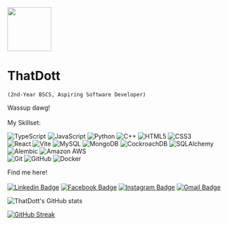 <img src="https://media.tenor.com/nUolmeC7l14AAAAi/dog-meme.gif" width="100" />

# ThatDott
`(2nd-Year BSCS, Aspiring Software Developer)`

Wassup dawg!
<br><br>
My Skillset:

![TypeScript](https://img.shields.io/badge/-TypeScript-black?style=flat-square&logo=typescript)
![JavaScript](https://img.shields.io/badge/-JavaScript-black?style=flat-square&logo=javascript)
![Python](https://img.shields.io/badge/-Python-black?style=flat-square&logo=Python)
![C++](https://img.shields.io/badge/-C++-00599C?style=flat-square&logo=c)
![HTML5](https://img.shields.io/badge/-HTML5-E34F26?style=flat-square&logo=html5&logoColor=white)
![CSS3](https://img.shields.io/badge/-CSS3-1572B6?style=flat-square&logo=css3)
<br>
![React](https://img.shields.io/badge/-React-black?style=flat-square&logo=react)
![Vite](https://img.shields.io/badge/-Vite-black?style=flat-square&logo=vite)
![MySQL](https://img.shields.io/badge/-MySQL-black?style=flat-square&logo=mysql)
![MongoDB](https://img.shields.io/badge/-MongoDB-black?style=flat-square&logo=mongodb)
![CockroachDB](https://img.shields.io/badge/-CockroachDB-black?style=flat-square&logo=cockroachdb)
![SQLAlchemy](https://img.shields.io/badge/-SQLAlchemy-black?style=flat-square&logo=sqlalchemy)
![Alembic](https://img.shields.io/badge/-Alembic-black?style=flat-square&logo=alembic)
![Amazon AWS](https://img.shields.io/badge/Amazon%20AWS-232F3E?style=flat-square&logo=amazon-web-services)
<br>
![Git](https://img.shields.io/badge/-Git-black?style=flat-square&logo=git)
![GitHub](https://img.shields.io/badge/-GitHub-181717?style=flat-square&logo=github)
![Docker](https://img.shields.io/badge/-Docker-black?style=flat-square&logo=docker)

Find me here!
<br><br>
[![Linkedin Badge](https://img.shields.io/badge/-justinveloso-blue?style=flat-square&logo=Linkedin&logoColor=white&link=https://www.linkedin.com/in/justin-veloso-21395b27b/)](https://www.linkedin.com/in/justin-veloso-21395b27b/)
[![Facebook Badge](https://img.shields.io/badge/-justinveloso-darkblue?style=flat-square&logo=facebook&logoColor=white&link=https://facebook.com/thatdot44/)](https://facebook.com/thatdot44/)
[![Instagram Badge](https://img.shields.io/badge/-dotveloso-purple?style=flat-square&logo=instagram&logoColor=white&link=https://instagram.com/kanna6501/)](https://instagram.com/dotveloso)
[![Gmail Badge](https://img.shields.io/badge/-justinsanveloso@gmail.com-c14438?style=flat-square&logo=Gmail&logoColor=white&link=mailto:justinsanveloso@gmail.com)](mailto:justinsanveloso@gmail.com)

![ThatDott's GitHub stats](https://github-readme-stats.vercel.app/api?username=ThatDott&theme=transparent&show_icons=true&hide_border=false&hide_title=true&ring_color=ffffff&icon_color=ffffff&text_color=ffffff)

[![GitHub Streak](https://github-readme-streak-stats.herokuapp.com?user=ThatDott&theme=transparent&border_radius=4.6&card_width=466&stroke=EBEBEB&ring=EBEBEB&currStreakNum=EBEBEB&currStreakLabel=EBEBEB&sideLabels=EBEBEB&fire=EB8E00&sideNums=EBEBEB&dates=EBEBEB&border=EBEBEB&excludeDaysLabel=EBEBEB)](https://git.io/streak-stats)
